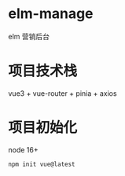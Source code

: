 # elm-manage

elm 营销后台

# 项目技术栈

vue3 + vue-router + pinia + axios

# 项目初始化

node 16+

```
npm init vue@latest
```
